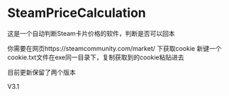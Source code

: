 # SteamPriceCalculation



这是一个自动判断Steam卡片价格的软件，判断是否可以回本



你需要在网页https://steamcommunity.com/market/ 下获取cookie
新键一个cookie.txt文件在exe同一目录下，复制获取到的cookie粘贴进去

目前更新保留了两个版本

V3.1
 
 




